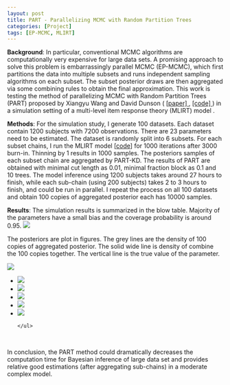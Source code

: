 ```yaml
---
layout: post
title: PART - Parallelizing MCMC with Random Partition Trees
categories: [Project]
tags: [EP-MCMC, MLIRT]
---
```


**Background**: 
In particular, conventional MCMC algorithms are computationally very expensive for large data sets. A promising approach to solve this problem is embarrassingly parallel MCMC (EP-MCMC), which first partitions the data into multiple subsets and runs independent sampling algorithms on each subset. The subset posterior draws are then aggregated via some combining rules to obtain the final approximation. This work is testing the method of parallelizing MCMC with Random Partition Trees (PART) proposed by Xiangyu Wang and David Dunson ( <a href="https://arxiv.org/abs/1506.03164" target="_blank">[paper] </a>, <a href="https://github.com/richardkwo/random-tree-parallel-MCMC" target="_blank">[code] </a>) in a simulation setting of a multi-level item response theory (MLIRT) model .

**Methods**:
For the simulation study, I generate 100 datasets. Each dataset contain 1200 subjects with 7200 observations.  There are 23 parameters need to be estimated. The dataset is randomly split into 6 subsets. For each subset chains, I run the MLIRT model [<a href="{{ site.url }}/files/MLIRT_model.stan" target="_blank">code</a>] for 1000 iterations after 3000 burn-in. Thinning by 1 results in 1000 samples.  The posteriors samples of each subset chain are aggregated by PART-KD. The results of PART are obtained with minimal cut length as 0.01, minimal fraction block as 0.1 and 10 trees. The model inference using 1200 subjects takes around 27 hours to finish, while each sub-chain (using 200 subjects) takes 2 to 3 hours to finish, and could be run in parallel. I repeat the process on all 100 datasets and obtain 100 copies of aggregated posterior each has 10000 samples. 

**Results**: 
The simulation results is summarized in the blow table. Majority of the parameters have a small bias and the coverage probability is around 0.95. 
<img src="{{ site.url }}/image/post/P_MCMC/Table_paraMCMC.png" id="mainImg0" class="mainImgStyle"> <br> 

The posteriors are plot in figures. The grey lines are the density of 100 copies of aggregated posterior. The solid wide line is density of combine the 100 copies together. The vertical line is the true value of the parameter.

<img src="{{ site.url }}/image/post/P_MCMC/1.png" id="mainImg1" class="mainImgStyle">
<div id="div1" onclick="changeImg(event,'mainImg1')" class="imgStyle">
	<ul class="imgStyle"> 
	   	<li class="imgStyle"><img src="{{ site.url }}/image/post/P_MCMC/2.png"/></li>
	    <li class="imgStyle"><img src="{{ site.url }}/image/post/P_MCMC/3.png"/></li>
	    <li class="imgStyle"><img src="{{ site.url }}/image/post/P_MCMC/4.png"/></li>
	    <li class="imgStyle"><img src="{{ site.url }}/image/post/P_MCMC/5.png"/></li>	    
	    <li class="imgStyle"><img src="{{ site.url }}/image/post/P_MCMC/6.png"/></li>

	</ul>
</div>
</span>
<br>

In conclusion, the PART method could dramatically decreases the computation time for Bayesian inference of large data set and provides relative good estimations (after aggregating sub-chains) in a moderate complex model. 



<script type="text/javascript">
	function changeImg(event, mainimg)
	{
		event = event || window.event;
		var targetElement = event.target || event.srcElement;
		document.getElementById(mainimg).src = targetElement.getAttribute("src");
	}
</script>